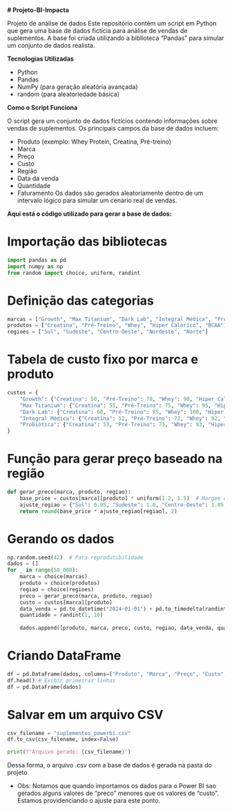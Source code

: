 **# Projeto-BI-Impacta**

Projeto de análise de dados
Este repositório contém um script em Python que gera uma base de dados fictícia para análise de vendas de suplementos. A base foi criada utilizando a biblioteca “Pandas” para simular um conjunto de dados realista.

**Tecnologias Utilizadas**

* Python
* Pandas
* NumPy (para geração aleatória avançada)
* random (para aleatoriedade básica)
  
**Como o Script Funciona**

O script gera um conjunto de dados fictícios contendo informações sobre vendas de suplementos. Os principais campos da base de dados incluem:
* Produto (exemplo: Whey Protein, Creatina, Pré-treino)
* Marca
* Preço
* Custo
* Região
* Data da venda
* Quantidade
* Faturamento
Os dados são gerados aleatoriamente dentro de um intervalo lógico para simular um cenário real de vendas.

**Aqui está o código utilizado para gerar a base de dados:**

# Importação das bibliotecas
```python
import pandas as pd
import numpy as np
from random import choice, uniform, randint
```
# Definição das categorias
```python
marcas = ["Growth", "Max Titanium", "Dark Lab", "Integral Médica", "Probiótica"]
produtos = ["Creatina", "Pré-Treino", "Whey", "Hiper Calórico", "BCAA"]
regioes = ["Sul", "Sudeste", "Centro-Oeste", "Nordeste", "Norte"]
```

# Tabela de custo fixo por marca e produto
```python
custos = {
    "Growth": {"Creatina": 50, "Pré-Treino": 70, "Whey": 90, "Hiper Calórico": 110, "BCAA": 60},
    "Max Titanium": {"Creatina": 55, "Pré-Treino": 75, "Whey": 95, "Hiper Calórico": 115, "BCAA": 65},
    "Dark Lab": {"Creatina": 60, "Pré-Treino": 85, "Whey": 100, "Hiper Calórico": 120, "BCAA": 70},
    "Integral Médica": {"Creatina": 52, "Pré-Treino": 72, "Whey": 92, "Hiper Calórico": 112, "BCAA": 62},
    "Probiótica": {"Creatina": 53, "Pré-Treino": 73, "Whey": 93, "Hiper Calórico": 113, "BCAA": 63}
}
```

# Função para gerar preço baseado na região
```python
def gerar_preco(marca, produto, regiao):
    base_price = custos[marca][produto] * uniform(1.2, 1.5)  # Margem de lucro de 20% a 50%
    ajuste_regiao = {"Sul": 0.95, "Sudeste": 1.0, "Centro-Oeste": 1.05, "Nordeste": 1.1, "Norte": 1.15}
    return round(base_price * ajuste_regiao[regiao], 2)
```
# Gerando os dados
```python
np.random.seed(42)  # Para reprodutibilidade
dados = []
for _ in range(50_000):
    marca = choice(marcas)
    produto = choice(produtos)
    regiao = choice(regioes)
    preco = gerar_preco(marca, produto, regiao)
    custo = custos[marca][produto]
    data_venda = pd.to_datetime("2024-01-01") + pd.to_timedelta(randint(0, 60), unit="D")  # Vendas entre janeiro e março
    quantidade = randint(1, 10)
    
    dados.append([produto, marca, preco, custo, regiao, data_venda, quantidade])
```
# Criando DataFrame
```python
df = pd.DataFrame(dados, columns=["Produto", "Marca", "Preço", "Custo", "Região", "Data da Venda", "Quantidade Vendida"])
df.head() # Exibir primeiras linhas
df = pd.DataFrame(dados)
```
# Salvar em um arquivo CSV
```python
csv_filename = "suplementos_powerbi.csv"
df.to_csv(csv_filename, index=False)

print(f"Arquivo gerado: {csv_filename}")
```
Dessa forma, o arquivo .csv com a base de dados é gerada na pasta do projeto

* Obs: 
Notamos que quando importamos os dados para o Power BI sao gerados alguns valores de “preco” menores que os valores de “custo”. Estamos providenciando o ajuste para este ponto. 
